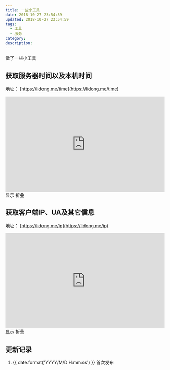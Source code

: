 ```yaml
---
title: 一些小工具
date: 2018-10-27 23:54:59
updated: 2018-10-27 23:54:59
tags:
  - 工具
  - 服务
category:
description:
---
```

做了一些小工具
<!-- more -->

## 获取服务器时间以及本机时间

地址： [https://lidong.me/time](https://lidong.me/time)

<div>
<iframe src="https://lidong.me/time" frameborder="0"  style="width:100%;height:300px;"></iframe>
<span onclick="this.parentElement.getElementsByTagName('iframe')[0].style.display='inline-block'">显示</span> <span onclick="this.parentElement.getElementsByTagName('iframe')[0].style.display='none'">折叠</span>
</div>

## 获取客户端IP、UA及其它信息

地址： [https://lidong.me/ip](https://lidong.me/ip)

<div>
<iframe src="https://lidong.me/ip" frameborder="0" style="width:100%;height:300px;"></iframe>
<span onclick="this.parentElement.getElementsByTagName('iframe')[0].style.display='inline-block'">显示</span> <span onclick="this.parentElement.getElementsByTagName('iframe')[0].style.display='none'">折叠</span>
</div>

## 更新记录

1. {{ date.format('YYYY/M/D H:mm:ss') }} 首次发布
